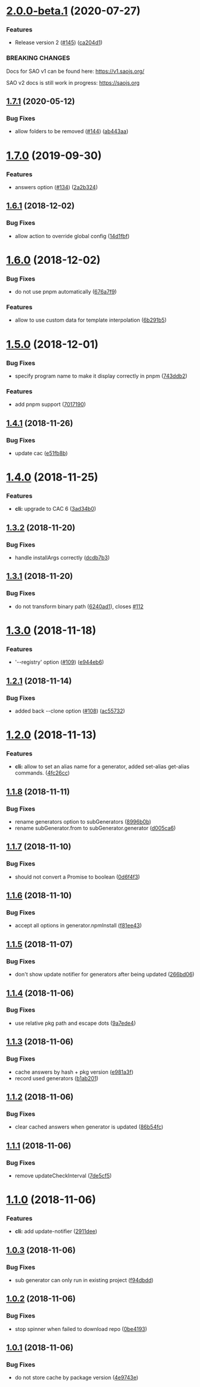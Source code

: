 # [2.0.0-beta.1](https://github.com/saojs/sao/compare/v1.7.1...v2.0.0-beta.1) (2020-07-27)


### Features

* Release version 2 ([#145](https://github.com/saojs/sao/issues/145)) ([ca204d1](https://github.com/saojs/sao/commit/ca204d157f4c137dcafd2eeae5cd3691ed60c251))


### BREAKING CHANGES

Docs for SAO v1 can be found here: https://v1.saojs.org/

SAO v2 docs is still work in progress: https://saojs.org

## [1.7.1](https://github.com/saojs/sao/compare/v1.7.0...v1.7.1) (2020-05-12)


### Bug Fixes

* allow folders to be removed ([#144](https://github.com/saojs/sao/issues/144)) ([ab443aa](https://github.com/saojs/sao/commit/ab443aa555035b0c8e1c9b1e78b29b85cfe80ed3))



# [1.7.0](https://github.com/saojs/sao/compare/v1.6.1...v1.7.0) (2019-09-30)


### Features

* answers option ([#134](https://github.com/saojs/sao/issues/134)) ([2a2b324](https://github.com/saojs/sao/commit/2a2b324645c3edfeab5d025d85d6ea433b8c6438))



## [1.6.1](https://github.com/saojs/sao/compare/v1.6.0...v1.6.1) (2018-12-02)


### Bug Fixes

* allow action to override global config ([14d1fbf](https://github.com/saojs/sao/commit/14d1fbf3ec0f0c260a010f4e393619c09fa84552))



# [1.6.0](https://github.com/saojs/sao/compare/v1.5.0...v1.6.0) (2018-12-02)


### Bug Fixes

* do not use pnpm automatically ([676a7f9](https://github.com/saojs/sao/commit/676a7f9d5812202249600885b338cc7186ca3556))


### Features

* allow to use custom data for template interpolation ([6b291b5](https://github.com/saojs/sao/commit/6b291b5f9772eacda81adc01d218bec9c68f3258))



# [1.5.0](https://github.com/saojs/sao/compare/v1.4.1...v1.5.0) (2018-12-01)


### Bug Fixes

* specify program name to make it display correctly in pnpm ([743ddb2](https://github.com/saojs/sao/commit/743ddb2fb5cf407e120331912db22066a701256f))


### Features

* add pnpm support ([7017190](https://github.com/saojs/sao/commit/7017190a285007d9ed9eccdcfa0b0693bcb7a629))



## [1.4.1](https://github.com/saojs/sao/compare/v1.4.0...v1.4.1) (2018-11-26)


### Bug Fixes

* update cac ([e51fb8b](https://github.com/saojs/sao/commit/e51fb8b3d9216ddb19d113e08eee0808418e862c))



# [1.4.0](https://github.com/saojs/sao/compare/v1.3.2...v1.4.0) (2018-11-25)


### Features

* **cli:** upgrade to CAC 6 ([3ad34b0](https://github.com/saojs/sao/commit/3ad34b004b487a4905a13086809cff29a4537a3a))



## [1.3.2](https://github.com/saojs/sao/compare/v1.3.1...v1.3.2) (2018-11-20)


### Bug Fixes

* handle installArgs correctly ([dcdb7b3](https://github.com/saojs/sao/commit/dcdb7b30f3abc97108dc422dd42c4578621abe3a))



## [1.3.1](https://github.com/saojs/sao/compare/v1.3.0...v1.3.1) (2018-11-20)


### Bug Fixes

* do not transform binary path ([6240ad1](https://github.com/saojs/sao/commit/6240ad1e6e7c2f5c5896a66e19422c0a0e48c6f5)), closes [#112](https://github.com/saojs/sao/issues/112)



# [1.3.0](https://github.com/saojs/sao/compare/v1.2.1...v1.3.0) (2018-11-18)


### Features

* '--registry' option ([#109](https://github.com/saojs/sao/issues/109)) ([e944eb6](https://github.com/saojs/sao/commit/e944eb680ec822a4b4b1c6e7dd72293532c86130))



## [1.2.1](https://github.com/saojs/sao/compare/v1.2.0...v1.2.1) (2018-11-14)


### Bug Fixes

* added back --clone option ([#108](https://github.com/saojs/sao/issues/108)) ([ac55732](https://github.com/saojs/sao/commit/ac55732c5f386199179fa4e0ab371c2acebce00b))



# [1.2.0](https://github.com/saojs/sao/compare/v1.1.8...v1.2.0) (2018-11-13)


### Features

* **cli:** allow to set an alias name for a generator, added set-alias get-alias commands. ([4fc26cc](https://github.com/saojs/sao/commit/4fc26cce053d70bf1ca72421c87d68b47a9fbd38))



## [1.1.8](https://github.com/saojs/sao/compare/v1.1.7...v1.1.8) (2018-11-11)


### Bug Fixes

* rename generators option to subGenerators ([8996b0b](https://github.com/saojs/sao/commit/8996b0b8688f3a8bc6d2a70b945c751624904b85))
* rename subGenerator.from to subGenerator.generator ([d005ca6](https://github.com/saojs/sao/commit/d005ca6bee324dca4c2b1f811985655dad86dfd6))



## [1.1.7](https://github.com/saojs/sao/compare/v1.1.6...v1.1.7) (2018-11-10)


### Bug Fixes

* should not convert a Promise to boolean ([0d6f4f3](https://github.com/saojs/sao/commit/0d6f4f33b788d44a0cddb6c8be7e8de45f16f619))



## [1.1.6](https://github.com/saojs/sao/compare/v1.1.5...v1.1.6) (2018-11-10)


### Bug Fixes

* accept all options in generator.npmInstall ([f81ee43](https://github.com/saojs/sao/commit/f81ee435ec73a833a61ba3f9a96fcbd5ced56ec6))



## [1.1.5](https://github.com/saojs/sao/compare/v1.1.4...v1.1.5) (2018-11-07)


### Bug Fixes

* don't show update notifier for generators after being updated ([266bd06](https://github.com/saojs/sao/commit/266bd065dc44a16c15559b7fb5488551573e3db1))



## [1.1.4](https://github.com/saojs/sao/compare/v1.1.3...v1.1.4) (2018-11-06)


### Bug Fixes

* use relative pkg path and escape dots ([9a7ede4](https://github.com/saojs/sao/commit/9a7ede4eb7820a953079c933481f15ac03b3dd8a))



## [1.1.3](https://github.com/saojs/sao/compare/v1.1.2...v1.1.3) (2018-11-06)


### Bug Fixes

* cache answers by hash + pkg version ([e981a3f](https://github.com/saojs/sao/commit/e981a3f600c928b4d05c3aed755d441ad5353723))
* record used generators ([b1ab201](https://github.com/saojs/sao/commit/b1ab2017cf5ad8b9e081598654e554306fdfac44))



## [1.1.2](https://github.com/saojs/sao/compare/v1.1.1...v1.1.2) (2018-11-06)


### Bug Fixes

* clear cached answers when generator is updated ([86b54fc](https://github.com/saojs/sao/commit/86b54fc4e9775692111dc2dd61255e67a52e4a5b))



## [1.1.1](https://github.com/saojs/sao/compare/v1.1.0...v1.1.1) (2018-11-06)


### Bug Fixes

* remove updateCheckInterval ([7de5cf5](https://github.com/saojs/sao/commit/7de5cf5744a4a7046a5e3c669a57db6df606def2))



# [1.1.0](https://github.com/saojs/sao/compare/v1.0.3...v1.1.0) (2018-11-06)


### Features

* **cli:** add update-notifier ([2911dee](https://github.com/saojs/sao/commit/2911deed48fb2df510a136c295865ab490f72a8e))



## [1.0.3](https://github.com/saojs/sao/compare/v1.0.2...v1.0.3) (2018-11-06)


### Bug Fixes

* sub generator can only run in existing project ([f94dbdd](https://github.com/saojs/sao/commit/f94dbdd05d77a8a18d87a4f4acd4a7e75eb2592b))



## [1.0.2](https://github.com/saojs/sao/compare/v1.0.1...v1.0.2) (2018-11-06)


### Bug Fixes

* stop spinner when failed to download repo ([0be4193](https://github.com/saojs/sao/commit/0be41932f0cb0c0253949b8377e190e6d5a8eefb))



## [1.0.1](https://github.com/saojs/sao/compare/v1.0.0...v1.0.1) (2018-11-06)


### Bug Fixes

* do not store cache by package version ([4e9743e](https://github.com/saojs/sao/commit/4e9743ea8a6bebcb1aeb0ceb7d79b0e4585177fa))



